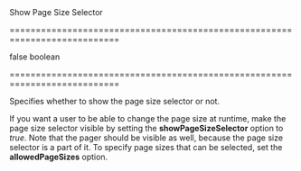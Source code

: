 <!--**
/*-------------------------------------------
    Auto-generated file. Do not modify.
-------------------------------------------

**-->
<!--d-->Show Page Size Selector<!--/d-->
===========================================================================
<!--default-->false<!--/default-->
<!--type-->boolean<!--/type-->
===========================================================================

<!--shortDescription-->
Specifies whether to show the page size selector or not.
<!--/shortDescription-->

<!--fullDescription-->
If you want a user to be able to change the page size at runtime, make the page size selector visible by setting the **showPageSizeSelector** option to *true*. Note that the pager should be visible as well, because the page size selector is a part of it. To specify page sizes that can be selected, set the **allowedPageSizes** option.
<!--/fullDescription-->